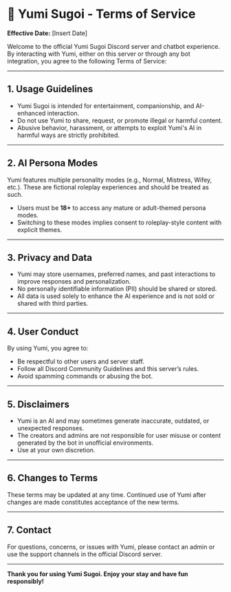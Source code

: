 # 📜 Yumi Sugoi - Terms of Service

**Effective Date:** [Insert Date]

Welcome to the official Yumi Sugoi Discord server and chatbot experience. By interacting with Yumi, either on this server or through any bot integration, you agree to the following Terms of Service:

---

## 1. Usage Guidelines

- Yumi Sugoi is intended for entertainment, companionship, and AI-enhanced interaction.
- Do not use Yumi to share, request, or promote illegal or harmful content.
- Abusive behavior, harassment, or attempts to exploit Yumi's AI in harmful ways are strictly prohibited.

---

## 2. AI Persona Modes

Yumi features multiple personality modes (e.g., Normal, Mistress, Wifey, etc.). These are fictional roleplay experiences and should be treated as such.

- Users must be **18+** to access any mature or adult-themed persona modes.
- Switching to these modes implies consent to roleplay-style content with explicit themes.

---

## 3. Privacy and Data

- Yumi may store usernames, preferred names, and past interactions to improve responses and personalization.
- No personally identifiable information (PII) should be shared or stored.
- All data is used solely to enhance the AI experience and is not sold or shared with third parties.

---

## 4. User Conduct

By using Yumi, you agree to:

- Be respectful to other users and server staff.
- Follow all Discord Community Guidelines and this server’s rules.
- Avoid spamming commands or abusing the bot.

---

## 5. Disclaimers

- Yumi is an AI and may sometimes generate inaccurate, outdated, or unexpected responses.
- The creators and admins are not responsible for user misuse or content generated by the bot in unofficial environments.
- Use at your own discretion.

---

## 6. Changes to Terms

These terms may be updated at any time. Continued use of Yumi after changes are made constitutes acceptance of the new terms.

---

## 7. Contact

For questions, concerns, or issues with Yumi, please contact an admin or use the support channels in the official Discord server.

---

**Thank you for using Yumi Sugoi. Enjoy your stay and have fun responsibly!**
